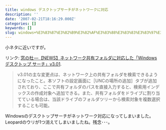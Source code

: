 ```yaml
---
title: windows デスクトップサーチがネットワークに対応
description: ''
date: '2007-02-21T18:16:29.000Z'
categories: []
keywords: []
slug: windows+%E3%83%87%E3%82%B9%E3%82%AF%E3%83%88%E3%83%83%E3%83%97%E3%82%B5%E3%83%BC%E3%83%81%E3%81%8C%E3%83%8D%E3%83%83%E3%83%88%E3%83%AF%E3%83%BC%E3%...
---
```

小ネタに近いですが。

リンク: [窓の杜 — 【NEWS】ネットワーク共有フォルダに対応した「Windows デスクトップ サーチ」v3.01](http://www.forest.impress.co.jp/article/2007/02/21/wds301.html "窓の杜 - 【NEWS】ネットワーク共有フォルダに対応した「Windows デスクトップ サーチ」v3.01").

> v3.01の主な変更点は、ネットワーク上の共有フォルダを検索できるようになったこと。本ソフトの設定画面に［UNCの場所の追加］タブが追加されており、ここで共有フォルダのパスを直接入力すると、検索用インデックスの作成対象へ追加できる。また、共有フォルダをドライブに割り当てている場合は、当該ドライブのフォルダツリーから検索対象を複数選択することも可能。

Windowsのデスクトップサーチがネットワーク対応になってしまいました。Leopardのウリが1つ消えてしまいましたね。残念･･･。